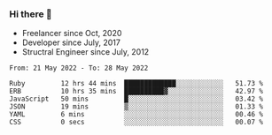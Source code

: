 ### Hi there 👋

- Freelancer since Oct, 2020
- Developer since July, 2017
- Structral Engineer since July, 2012

<!--START_SECTION:waka-->

```text
From: 21 May 2022 - To: 28 May 2022

Ruby         12 hrs 44 mins  █████████████░░░░░░░░░░░░   51.73 %
ERB          10 hrs 35 mins  ██████████▓░░░░░░░░░░░░░░   42.97 %
JavaScript   50 mins         █░░░░░░░░░░░░░░░░░░░░░░░░   03.42 %
JSON         19 mins         ▒░░░░░░░░░░░░░░░░░░░░░░░░   01.33 %
YAML         6 mins          ░░░░░░░░░░░░░░░░░░░░░░░░░   00.46 %
CSS          0 secs          ░░░░░░░░░░░░░░░░░░░░░░░░░   00.07 %
```

<!--END_SECTION:waka-->

